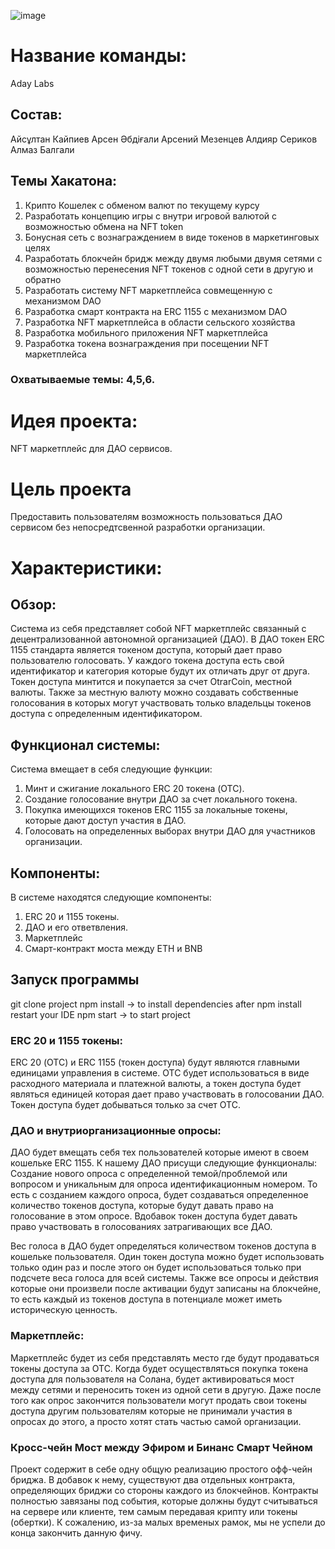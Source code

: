 ![image](https://user-images.githubusercontent.com/74203105/174469385-36c91e10-221a-4754-9196-3add8c1ecf3e.png)


# Название команды: 
Aday Labs

## Состав:
Айсұлтан Кайпиев 
Арсен Әбдіғали
Арсений Мезенцев
Алдияр Сериков 
Алмаз Балгали

## Темы Хакатона:

1. Крипто Кошелек с обменом валют по текущему курсу
2. Разработать концепцию игры с внутри игровой валютой с возможностью обмена на NFT token
3. Бонусная сеть с вознаграждением в виде токенов в маркетинговых целях
4. Разработать блокчейн бридж между двумя любыми двумя сетями с возможностью перенесения NFT токенов с одной сети в другую и обратно
5. Разработать систему NFT маркетплейса совмещенную с механизмом DAO
6. Разработка смарт контракта на ERC 1155 c механизмом DAO
7. Разработка NFT маркетплейса в области сельского хозяйства
8. Разработка мобильного приложения NFT маркетплейса
9. Разработка токена вознаграждения при посещении NFT маркетплейса

### Охватываемые темы: 4,5,6.

# Идея проекта:
NFT маркетплейс для ДАО сервисов.

# Цель проекта
Предоставить пользователям возможность пользоваться ДАО сервисом без непосредтсвенной разработки организации.

# Характеристики:

## Обзор:
Система из себя представляет собой NFT маркетплейс связанный с децентрализованной автономной организацией (ДАО). В ДАО токен ERC 1155 стандарта является токеном доступа, который дает право пользователю голосовать. У каждого токена доступа есть свой идентификатор и категория которые будут их отличать друг от друга. Токен доступа минтится и покупается за счет OtrarCoin, местной валюты. Также за местную валюту можно создавать собственные голосования в которых могут участвовать только владельцы токенов доступа с определенным идентификатором.  

## Функционал системы:
Система вмещает в себя следующие функции:
1. Минт и сжигание локального ERC 20 токена (OTC).
2. Создание голосование внутри ДАО за счет локального токена.
3. Покупка имеющихся токенов ERC 1155 за локальные токены, которые дают доступ участия в ДАО. 
4. Голосовать на определенных выборах внутри ДАО для участников организации.
	
## Компоненты:
В системе находятся следующие компоненты:
1. ERC 20 и 1155 токены.
2. ДАО и его ответвления.
3. Маркетплейс
4. Смарт-контракт моста между ETH и BNB
	
## Запуск программы
git clone project
npm install -> to install dependencies 
after npm install restart your IDE
npm start -> to start project
	
### ERC 20 и 1155 токены:
ERC 20 (ОТС) и ERC 1155 (токен доступа) будут являются главными единицами управления в системе. ОТС будет использоваться в виде расходного материала и платежной 
валюты, а токен доступа будет являться единицей которая дает право участвовать в голосовании ДАО. Токен доступа будет добываться только за счет ОТС. 

### ДАО и внутриорганизационные опросы:
ДАО будет вмещать себя тех пользователей которые имеют в своем кошельке ERC 1155. К нашему ДАО присущи следующие функционалы:
Создание нового опроса с определенной темой/проблемой или вопросом и уникальным для опроса идентификационным номером. То есть с созданием каждого опроса, будет 
создаваться определенное количество токенов доступа, которые будут давать право на голосование в этом опросе. Вдобавок токен доступа будет давать право участвовать в 
голосованиях затрагивающих все ДАО.

Вес голоса в ДАО будет определяться количеством токенов доступа в кошельке пользователя.
Один токен доступа можно будет использовать только один раз и после этого он будет использоваться только при подсчете веса голоса для всей системы. Также все опросы и 
действия которые они произвели после активации будут записаны на блокчейне, то есть каждый из токенов доступа в потенциале может иметь историческую ценность.
	
### Маркетплейс:
Маркетплейс будет из себя представлять место где будут продаваться токены доступа за ОТС. Когда будет осуществляться покупка токена доступа для пользователя на Солана, 
будет активироваться мост между сетями и переносить токен из одной сети в другую. 
Даже после того как опрос закончится пользователи могут продать свои токены доступа другим пользователям которые не принимали участия в опросах до этого, а просто 
хотят стать частью самой организации.

### Кросс-чейн Мост между Эфиром и Бинанс Смарт Чейном
Проект содержит в себе одну общую реализацию простого офф-чейн бриджа. В добавок к нему, существуют два отдельных контракта, определяющих бриджи со стороны каждого из блокчейнов. Контракты полностью завязаны под события, которые должны будут считываться на сервере или клиенте, тем самым передавая крипту или токены (обертки). К сожалению, из-за малых временых рамок, мы не успели до конца закончить данную фичу.
